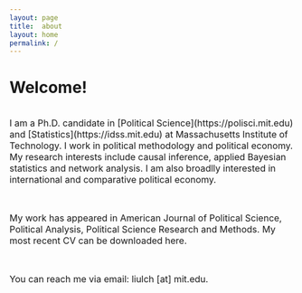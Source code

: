```yaml
---
layout: page
title:  about
layout: home
permalink: /
---
```


# Welcome! 

<br/>

<font size = "3">
I am a Ph.D. candidate in [Political Science](https://polisci.mit.edu) and [Statistics](https://idss.mit.edu) at Massachusetts Institute of Technology. I work in political methodology and political economy. My research interests include causal inference, applied Bayesian statistics and network analysis. I am also broadlly interested in international and comparative political economy.  
</font>

<br/> <br/>
<font size = "3">
My work has appeared in American Journal of Political Science, Political Analysis, Political Science Research and Methods. My most recent CV can be downloaded here.
</font>

<br/> <br/>
<font size = "3">
You can reach me via email: liulch [at] mit.edu.
</font>


<!-- 
A jekyll theme with inspiration from linux consoles for hackers, developers and script kiddies.
You can find the source code for this theme at [github.com/b2a3e8/jekyll-theme-console](https://github.com/b2a3e8/jekyll-theme-console).
-->
<!-- 
## What is jekyll?

Jekyll is a simple, blog-aware, static site generator for personal, project, or organization sites. Written in Ruby by Tom Preston-Werner, GitHub's co-founder, it is distributed under an open source license.
<br />Instead of using databases, Jekyll takes the content, renders Markdown or Textile and Liquid templates, and produces a complete, static website ready to be served by Apache HTTP Server, Nginx or another web server. Jekyll is the engine behind GitHub Pages, a GitHub feature that allows users to host websites based on their GitHub repositories for no additional cost.
-->
